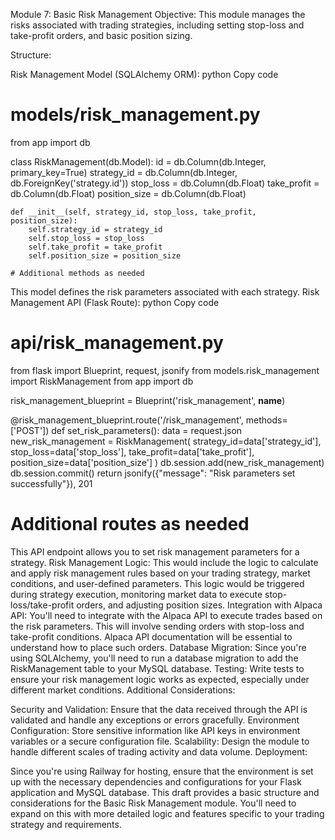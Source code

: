 Module 7: Basic Risk Management
Objective: This module manages the risks associated with trading strategies, including setting stop-loss and take-profit orders, and basic position sizing.

Structure:

Risk Management Model (SQLAlchemy ORM):
python
Copy code
# models/risk_management.py

from app import db

class RiskManagement(db.Model):
    id = db.Column(db.Integer, primary_key=True)
    strategy_id = db.Column(db.Integer, db.ForeignKey('strategy.id'))
    stop_loss = db.Column(db.Float)
    take_profit = db.Column(db.Float)
    position_size = db.Column(db.Float)

    def __init__(self, strategy_id, stop_loss, take_profit, position_size):
        self.strategy_id = strategy_id
        self.stop_loss = stop_loss
        self.take_profit = take_profit
        self.position_size = position_size

    # Additional methods as needed
This model defines the risk parameters associated with each strategy.
Risk Management API (Flask Route):
python
Copy code
# api/risk_management.py

from flask import Blueprint, request, jsonify
from models.risk_management import RiskManagement
from app import db

risk_management_blueprint = Blueprint('risk_management', __name__)

@risk_management_blueprint.route('/risk_management', methods=['POST'])
def set_risk_parameters():
    data = request.json
    new_risk_management = RiskManagement(
        strategy_id=data['strategy_id'],
        stop_loss=data['stop_loss'],
        take_profit=data['take_profit'],
        position_size=data['position_size']
    )
    db.session.add(new_risk_management)
    db.session.commit()
    return jsonify({"message": "Risk parameters set successfully"}), 201

# Additional routes as needed
This API endpoint allows you to set risk management parameters for a strategy.
Risk Management Logic:
This would include the logic to calculate and apply risk management rules based on your trading strategy, market conditions, and user-defined parameters. This logic would be triggered during strategy execution, monitoring market data to execute stop-loss/take-profit orders, and adjusting position sizes.
Integration with Alpaca API:
You'll need to integrate with the Alpaca API to execute trades based on the risk parameters. This will involve sending orders with stop-loss and take-profit conditions.
Alpaca API documentation will be essential to understand how to place such orders.
Database Migration:
Since you're using SQLAlchemy, you'll need to run a database migration to add the RiskManagement table to your MySQL database.
Testing:
Write tests to ensure your risk management logic works as expected, especially under different market conditions.
Additional Considerations:

Security and Validation: Ensure that the data received through the API is validated and handle any exceptions or errors gracefully.
Environment Configuration: Store sensitive information like API keys in environment variables or a secure configuration file.
Scalability: Design the module to handle different scales of trading activity and data volume.
Deployment:

Since you're using Railway for hosting, ensure that the environment is set up with the necessary dependencies and configurations for your Flask application and MySQL database.
This draft provides a basic structure and considerations for the Basic Risk Management module. You'll need to expand on this with more detailed logic and features specific to your trading strategy and requirements.